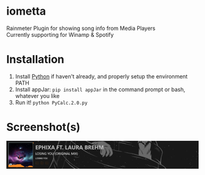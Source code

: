 # iometta
Rainmeter Plugin for showing song info from Media Players<br/>
Currently supporting for Winamp & Spotify

# Installation
1. Install [Python](https://www.python.org) if haven't already, and properly setup the environment PATH
2. Install appJar: ```pip install appJar``` in the command prompt or bash, whatever you like
3. Run it! ```python PyCalc.2.0.py```

# Screenshot(s)
![iometta](https://github.com/aircatcher/iometta/blob/master/screenshots/main.png)
